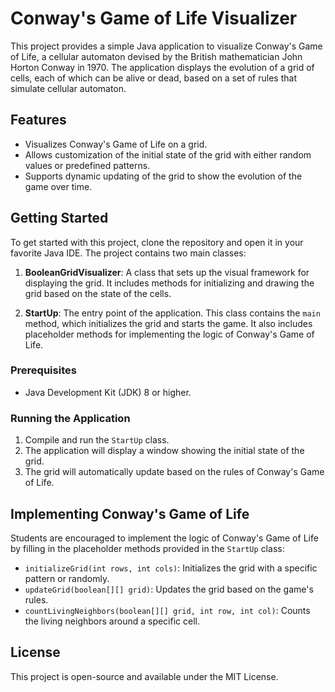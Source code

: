 # Conway's Game of Life Visualizer

This project provides a simple Java application to visualize Conway's Game of Life, a cellular automaton devised by the British mathematician John Horton Conway in 1970. The application displays the evolution of a grid of cells, each of which can be alive or dead, based on a set of rules that simulate cellular automaton.

## Features

- Visualizes Conway's Game of Life on a grid.
- Allows customization of the initial state of the grid with either random values or predefined patterns.
- Supports dynamic updating of the grid to show the evolution of the game over time.

## Getting Started

To get started with this project, clone the repository and open it in your favorite Java IDE. The project contains two main classes:

1. **BooleanGridVisualizer**: A class that sets up the visual framework for displaying the grid. It includes methods for initializing and drawing the grid based on the state of the cells.

2. **StartUp**: The entry point of the application. This class contains the `main` method, which initializes the grid and starts the game. It also includes placeholder methods for implementing the logic of Conway's Game of Life.

### Prerequisites

- Java Development Kit (JDK) 8 or higher.

### Running the Application

1. Compile and run the `StartUp` class.
2. The application will display a window showing the initial state of the grid.
3. The grid will automatically update based on the rules of Conway's Game of Life.

## Implementing Conway's Game of Life

Students are encouraged to implement the logic of Conway's Game of Life by filling in the placeholder methods provided in the `StartUp` class:

- `initializeGrid(int rows, int cols)`: Initializes the grid with a specific pattern or randomly.
- `updateGrid(boolean[][] grid)`: Updates the grid based on the game's rules.
- `countLivingNeighbors(boolean[][] grid, int row, int col)`: Counts the living neighbors around a specific cell.

## License

This project is open-source and available under the MIT License.
